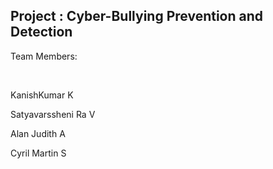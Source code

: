 <h2>Project : Cyber-Bullying Prevention and Detection</h2>
<p>Team Members: </p> <br />
<p>KanishKumar K</p>
<p>Satyavarssheni Ra V</p>
<p>Alan Judith A</p>
<p>Cyril Martin S</p>
